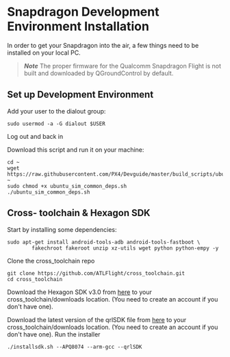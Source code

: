 # Snapdragon Development Environment Installation
In order to get your Snapdragon into the air, a few things need to be installed on your local PC.

> ***Note*** The proper firmware for the Qualcomm Snapdragon Flight is not built and downloaded by QGroundControl by default.

## Set up Development Environment
Add your user to the dialout group:

`sudo usermod -a -G dialout $USER`


Log out and back in

Download this script and run it on your machine:

```
cd ~
wget https://raw.githubusercontent.com/PX4/Devguide/master/build_scripts/ubuntu_sim_common_deps.sh ~
sudo chmod +x ubuntu_sim_common_deps.sh
./ubuntu_sim_common_deps.sh
```

## Cross- toolchain & Hexagon SDK
Start by installing some dependencies:
```
sudo apt-get install android-tools-adb android-tools-fastboot \
	    fakechroot fakeroot unzip xz-utils wget python python-empy -y
```

Clone the cross_toolchain repo
```
git clone https://github.com/ATLFlight/cross_toolchain.git
cd cross_toolchain
```

Download the Hexagon SDK v3.0 from [here](https://developer.qualcomm.com/software/hexagon-dsp-sdk/tools) to your cross_toolchain/downloads location. (You need to create an account if you don't have one).

Download the latest version of the qrlSDK file from [here](https://support.intrinsyc.com/projects/snapdragon-flight/files) to your cross_toolchain/downloads location. (You need to create an account if you don't have one).
Run the installer

`./installsdk.sh --APQ8074 --arm-gcc --qrlSDK`
